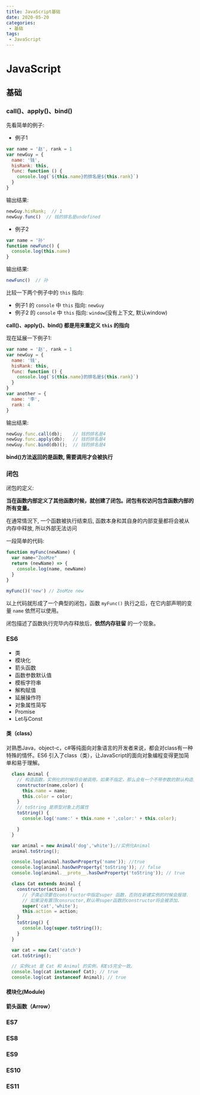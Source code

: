 ```yaml
---
title: JavaScript基础
date: 2020-05-20
categories:
 - 基础
tags:
 - JavaScript
---
```


# JavaScript

## 基础

### call()、apply()、bind()

先看简单的例子:

* 例子1
```JavaScript
var name = '赵', rank = 1
var newGuy = {
  name: '钱',
  hisRank: this,
  func: function () {
    console.log(`${this.name}的排名是${this.rank}`)
  }
}
```

输出结果:

```JavaScript
newGuy.hisRank;  // 1
newGuy.func()  // 钱的排名是undefined
```

* 例子2
```JavaScript
var name = '孙'
function newFunc() {
  console.log(this.name)
}
```

输出结果:

```JavaScript
newFunc()  // 孙
```

比较一下两个例子中的 `this` 指向:
* 例子1 的 `console` 中 `this` 指向: `newGuy`
* 例子2 的 `console` 中 `this` 指向: `window`(没有上下文, 默认window)

**call()、apply()、bind() 都是用来重定义 `this` 的指向**

现在延展一下例子1:

```JavaScript
var name = '赵', rank = 1
var newGuy = {
  name: '钱',
  hisRank: this,
  func: function () {
    console.log(`${this.name}的排名是${this.rank}`)
  }
}
var another = {
  name: '李',
  rank: 4
}
```
输出结果:

```JavaScript
newGuy.func.call(db);    // 钱的排名是4
newGuy.func.apply(db);   // 钱的排名是4
newGuy.func.bind(db)();  // 钱的排名是4
```
**bind()方法返回的是函数, 需要调用才会被执行**

### 闭包

闭包的定义:

**当在函数内部定义了其他函数时候，就创建了闭包。闭包有权访问包含函数内部的所有变量。**

在通常情況下, 一个函数被执行结束后, 函数本身和其自身的内部变量都将会被从内存中释放, 所以外部无法访问

一段简单的代码:
```JavaScript
function myFunc(newName) { 
  var name="ZooMze"
  return (newName) => {
    console.log(name, newName)
  }
} 

myFunc()('new') // ZooMze new
```

以上代码就形成了一个典型的闭包，函数 `myFunc()` 执行之后，在它内部声明的变量 `name` 依然可以使用。

闭包描述了函数执行完毕内存释放后，**依然内存驻留** 的一个现象。

### ES6
* 类
* 模块化
* 箭头函数
* 函数参数默认值
* 模板字符串
* 解构赋值
* 延展操作符
* 对象属性简写
* Promise
* Let与Const

#### 类（class）
对熟悉Java，object-c，c#等纯面向对象语言的开发者来说，都会对class有一种特殊的情怀。ES6 引入了class（类），让JavaScript的面向对象编程变得更加简单和易于理解。
```JavaScript
  class Animal {
    // 构造函数，实例化的时候将会被调用，如果不指定，那么会有一个不带参数的默认构造函数.
    constructor(name,color) {
      this.name = name;
      this.color = color;
    }
    // toString 是原型对象上的属性
    toString() {
      console.log('name:' + this.name + ',color:' + this.color);

    }
  }

  var animal = new Animal('dog','white');//实例化Animal
  animal.toString();

  console.log(animal.hasOwnProperty('name')); //true
  console.log(animal.hasOwnProperty('toString')); // false
  console.log(animal.__proto__.hasOwnProperty('toString')); // true

  class Cat extends Animal {
    constructor(action) {
      // 子类必须要在constructor中指定super 函数，否则在新建实例的时候会报错.
      // 如果没有置顶consructor,默认带super函数的constructor将会被添加、
      super('cat','white');
      this.action = action;
    }
    toString() {
      console.log(super.toString());
    }
  }

  var cat = new Cat('catch')
  cat.toString();

  // 实例cat 是 Cat 和 Animal 的实例，和Es5完全一致。
  console.log(cat instanceof Cat); // true
  console.log(cat instanceof Animal); // true
```
#### 模块化(Module)
#### 箭头函数（Arrow）

### ES7

### ES8

### ES9

### ES10

### ES11